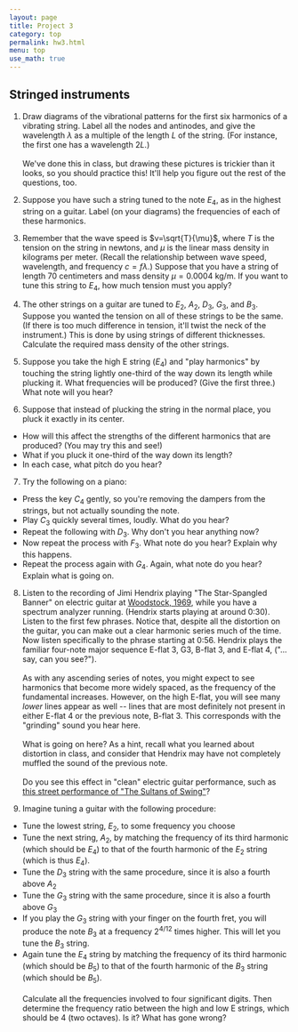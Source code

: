 ```yaml
---
layout: page
title: Project 3
category: top
permalink: hw3.html
menu: top
use_math: true
---
```


## Stringed instruments

1. Draw diagrams of the vibrational patterns for the first six harmonics of a vibrating string. Label all the nodes and antinodes, and give the wavelength $\lambda$
as a multiple of the length $L$ of the string. (For instance, the first one has a wavelength $2L$.)<br><br>We've done this in class,
but drawing these pictures is trickier than it looks, so you should practice this! It'll help you figure out the rest of the questions, too.

2. Suppose you have such a string tuned to the note $E_4$, as in the highest string on a guitar. Label (on your diagrams) the frequencies of each of these harmonics.

3. Remember that the wave speed is $v=\sqrt{T}{\mu}$, where $T$ is the tension on the string in newtons, and $\mu$ is the linear mass density in kilograms per meter.
   (Recall the relationship between wave speed, wavelength, and frequency $c=f\lambda$.)
   Suppose that you have a string of length 70 centimeters and mass density $\mu=0.0004$ kg/m. If you want to tune this string to $E_4$, how much tension must you apply?

4. The other strings on a guitar are tuned to $E_2$, $A_2$, $D_3$, $G_3$, and $B_3$. Suppose you wanted the tension on all of these strings to be the same. (If there is too much
difference in tension, it'll twist the neck of the instrument.) This is done by using strings of different thicknesses. Calculate the required mass density of the other strings.

5. Suppose you take the high E string ($E_4$) and "play harmonics" by touching the string lightly one-third of the way down its length while plucking it. What frequencies will be
produced? (Give the first three.) What note will you hear?

6. Suppose that instead of plucking the string in the normal place, you pluck it exactly in its center. 
  * How will this affect the strengths of the different harmonics that are produced? (You may try this and see!) 
  * What if you pluck it one-third of the way down its length?
  * In each case, what pitch do you hear?

7. Try the following on a piano:
  * Press the key $C_4$ gently, so you're removing the dampers from the strings, but not actually sounding the note.
  * Play $C_3$ quickly several times, loudly. What do you hear?
  * Repeat the following with $D_3$. Why don't you hear anything now?
  * Now repeat the process with $F_3$. What note do you hear? Explain why this happens.
  * Repeat the process again with $G_4$. Again, what note do you hear? Explain what is going on.

8. Listen to the recording of Jimi Hendrix playing "The Star-Spangled Banner" on electric guitar at <a href="https://www.youtube.com/watch?v=MKvnQYFhGCc">Woodstock, 1969</a>, while you
have a spectrum analyzer running. (Hendrix starts playing at around 0:30). Listen to the first few phrases. Notice that, despite all the distortion on the guitar, you can make out 
a clear harmonic series much of the time. Now listen specifically to the phrase starting at 0:56. Hendrix plays the familiar four-note major sequence E-flat 3, G3, B-flat 3, and E-flat 4,
("... say, can you see?").<br><br>
As with any ascending series of notes, you might expect to see harmonics that become more widely spaced, as the frequency of the fundamental increases. However, on the high E-flat, 
you will see many *lower* lines appear as well -- lines that are most definitely not present in either E-flat 4 or the previous note, B-flat 3. This corresponds with the "grinding"
sound you hear here.<br><br>
What is going on here? As a hint, recall what you learned about distortion in class, and consider that Hendrix may have not completely muffled the sound of the previous note.<br><br>
Do you see this effect in "clean" electric guitar performance, such as <a href="https://www.youtube.com/watch?v=YI57gu2z_Fo">this street performance of "The Sultans of Swing"</a>?

9. Imagine tuning a guitar with the following procedure:
  * Tune the lowest string, $E_2$, to some frequency you choose
  * Tune the next string, $A_2$, by matching the frequency of its third harmonic (which should be $E_4$) to that of the fourth harmonic of the $E_2$ string (which is thus $E_4$). 
  * Tune the $D_3$ string with the same procedure, since it is also a fourth above $A_2$
  * Tune the $G_3$ string with the same procedure, since it is also a fourth above $G_3$
  * If you play the $G_3$ string with your finger on the fourth fret, you will produce the note $B_3$ at a frequency $2^{4/12}$ times higher. This will let you tune the $B_3$ string.
  * Again tune the $E_4$ string by matching the frequency of its third harmonic (which should be $B_5$) to that of the fourth harmonic of the $B_3$ string (which should be $B_5$).
<br><br>Calculate all the frequencies involved to four significant digits. Then determine the frequency ratio between the high and low E strings, which should be 4 (two octaves).
Is it? What has gone wrong?


